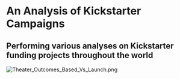 # An Analysis of Kickstarter Campaigns
Performing various analyses on Kickstarter funding projects throughout the world
---


![Theater_Outcomes_Based_Vs_Launch.png](/Users/bobbyheyrat/documents/Master_Folder/Module_1_Challenge/Resources/Theater_Outcomes_Based_Vs_Launch.png)
